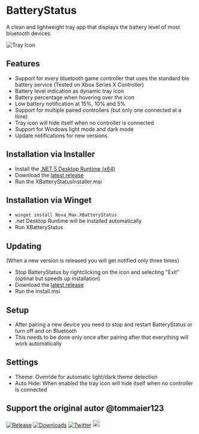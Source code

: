 # BatteryStatus

A clean and lightweight tray app that displays the battery level of most bluetooth devices

![Tray Icon](/Icons/icon100.png)

## Features 
* Support for every bluetooth game controller that uses the standard ble battery service (Tested on Xbox Series X Controller)
* Battery level indication as dynamic tray icon
* Battery percentage when hovering over the icon
* Low battery notification at 15%, 10% and 5%
* Support for multiple paired controllers (but only one connected at a time)
* Tray icon will hide itself when no controller is connected
* Support for Windows light mode and dark mode
* Update notifications for new versions

## Installation via Installer
* Install the [.NET 5 Desktop Runtime (x64)](https://dotnet.microsoft.com/download/dotnet/5.0)
* Download the [latest release](https://github.com/ozcho/BatteryStatus/releases/latest)
* Run the XBatteryStatusInstaller.msi

## Installation via Winget
* ```winget install Nova_Max.XBatteryStatus```
* .net Desktop Runtime will be installed automatically
* Run XBatteryStatus

## Updating
(When a new version is released you will get notified only three times)
* Stop BatteryStatus by rightclicking on the icon and selecting "Exit" (optinal but speeds up installation)
* Download the [latest release](https://github.com/ozcho/BatteryStatus/releases/latest)
* Run the install.msi

## Setup
* After pairing a new device you need to stop and restart BatteryStatus or turn off and on Bluetooth
* This needs to be done only once after pairing after that everything will work automatically

## Settings
* Theme: Override for automatic light/dark theme detection
* Auto Hide: When enabled the tray icon will hide itself when no controller is connected

## Support the original autor @tommaier123
[![Release](https://img.shields.io/github/release/tommaier123/XBatteryStatus.svg)](https://github.com/tommaier123/XBatteryStatus/releases/latest)
[![Downloads](https://img.shields.io/github/downloads/tommaier123/XBatteryStatus/total)](https://github.com/tommaier123/XBatteryStatus/releases/latest)
[![Twitter](https://img.shields.io/twitter/follow/Nova_Max_?style=social)](https://twitter.com/Nova_Max_)
[<img src="https://ko-fi.com/img/githubbutton_sm.svg" height="20">](https://ko-fi.com/W7W6PHPZ3)
